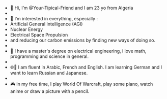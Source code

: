 - 👋 Hi, I’m @Your-Tipical-Friend and I am 23 yo from Algeria
- 
- 👀 I’m interested in everything, especially :
- Artificial General Intelligence (AGI)
- Nuclear Energy
- Electrical Space Propulsion
- and reducing our carbon emissions by finding new ways of doing so.
- 
- 🌱 I have a master's degree on electrical engineering, i love math, programming and science in general.
-
- 🌐👅 I am fluent in Arabic, French and English. I am learning German and I want to learn Russian and Japanese.
- 
- 🎮 in my free time, I play World Of Warcraft, play some piano, watch anime or draw a picture with a pencil.

